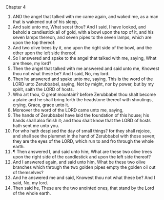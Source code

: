 

Chapter 4

1. AND the angel that talked with me came again, and waked me, as a man that is wakened out of his sleep,
2. And said unto me, What seest thou?  And I said, I have looked, and behold a candlestick all of gold, with a bowl upon the top of it, and his seven lamps thereon, and seven pipes to the seven lamps, which are upon the top thereof:
3. And two olive trees by it, one upon the right side of the bowl, and the other upon the left side thereof.
4. So I answered and spake to the angel that talked with me, saying, What are these, my lord?
5. Then the angel that talked with me answered and said unto me, Knowest thou not what these be?  And I said, No, my lord.
6. Then he answered and spake unto me, saying, This is the word of the LORD unto Zerubbabel, saying, Not by might, nor by power, but by my spirit, saith the LORD of hosts.
7. Who art thou, O great mountain?  before Zerubbabel thou shalt become a plain: and he shall bring forth the headstone thereof with shoutings, crying, Grace, grace unto it.
8. Moreover the word of the LORD came unto me, saying,
9. The hands of Zerubbabel have laid the foundation of this house; his hands shall also finish it; and thou shalt know that the LORD of hosts hath sent me unto you.
10. For who hath despised the day of small things?  for they shall rejoice, and shall see the plummet in the hand of Zerubbabel with those seven; they are the eyes of the LORD, which run to and fro through the whole earth.
11. ¶ Then answered I, and said unto him, What are these two olive trees upon the right side of the candlestick and upon the left side thereof?
12. And I answered again, and said unto him, What be these two olive branches which through the two golden pipes empty the golden oil out of themselves?
13. And he answered me and said, Knowest thou not what these be?  And I said, No, my lord.
14. Then said he, These are the two anointed ones, that stand by the Lord of the whole earth.
